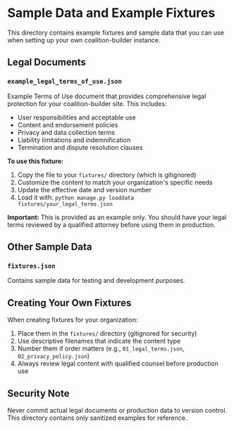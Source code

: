# Sample Data and Example Fixtures

This directory contains example fixtures and sample data that you can use when setting up your own coalition-builder instance.

## Legal Documents

### `example_legal_terms_of_use.json`

Example Terms of Use document that provides comprehensive legal protection for your coalition-builder site. This includes:

- User responsibilities and acceptable use
- Content and endorsement policies
- Privacy and data collection terms
- Liability limitations and indemnification
- Termination and dispute resolution clauses

**To use this fixture:**

1. Copy the file to your `fixtures/` directory (which is gitignored)
2. Customize the content to match your organization's specific needs
3. Update the effective date and version number
4. Load it with: `python manage.py loaddata fixtures/your_legal_terms.json`

**Important:** This is provided as an example only. You should have your legal terms reviewed by a qualified attorney before using them in production.

## Other Sample Data

### `fixtures.json`

Contains sample data for testing and development purposes.

## Creating Your Own Fixtures

When creating fixtures for your organization:

1. Place them in the `fixtures/` directory (gitignored for security)
2. Use descriptive filenames that indicate the content type
3. Number them if order matters (e.g., `01_legal_terms.json`, `02_privacy_policy.json`)
4. Always review legal content with qualified counsel before production use

## Security Note

Never commit actual legal documents or production data to version control. This directory contains only sanitized examples for reference.
